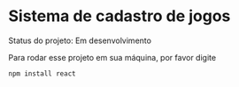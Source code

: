 <h1>Sistema de cadastro de jogos</h1>

Status do projeto: Em desenvolvimento

Para rodar esse projeto em sua máquina, por favor digite

```
npm install react
```
